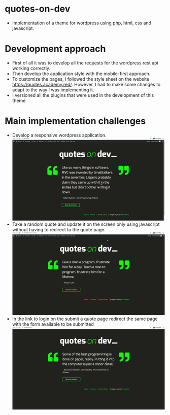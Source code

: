 # quotes-on-dev

- Implementation of a theme for wordpress using php, html, css and javascript.

# Development approach

- First of all it was to develop all the requests for the wordpress rest api working correctly.
- Then develop the application style with the mobile-first approach.
- To customize the pages, I followed the style sheet on the website https://quotes.academy.red/. However, I had to make some changes to adapt to the way I was implementing it.
- I versioned all the plugins that were used in the development of this theme.

# Main implementation challenges

- Develop a responsive wordpress application.
![](themes/quotesondev/website-responsive.gif)
- Take a random quote and update it on the screen only using javascript without having to redirect to the quote page.
![](themes/quotesondev/random-quote.gif)
- In the link to login on the submit a quote page redirect the same page with the form available to be submitted
![](themes/quotesondev/form-security.gif)
